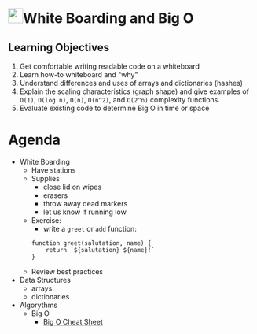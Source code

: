 <img src="https://cloud.githubusercontent.com/assets/478864/22186847/68223ce6-e0b1-11e6-8a62-0e3edc96725e.png" width=30>White Boarding and Big O
===

## Learning Objectives

1. Get comfortable writing readable code on a whiteboard
1. Learn how-to whiteboard and "why"
1. Understand differences and uses of arrays and dictionaries (hashes)
1. Explain the scaling characteristics (graph shape) and give examples of 
`O(1)`, `O(log n)`, `O(n)`, `O(n^2)`, and `O(2^n)` 
complexity functions.
1. Evaluate existing code to determine Big O in time or space


# Agenda

* White Boarding
    * Have stations
    * Supplies
        * close lid on wipes
        * erasers
        * throw away dead markers
        * let us know if running low
    * Exercise:
        * write a `greet` or `add` function:
        ```
        function greet(salutation, name) {
            return `${salutation} ${name}!`
        }
        ```
    * Review best practices
* Data Structures
    * arrays
    * dictionaries
* Algorythms
    * Big O
        * [Big O Cheat Sheet](http://bigocheatsheet.com/)